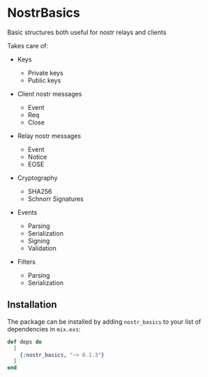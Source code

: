 # NostrBasics

Basic structures both useful for nostr relays and clients

Takes care of:

- Keys
  - Private keys
  - Public keys

- Client nostr messages
  - Event
  - Req
  - Close

- Relay nostr messages
  - Event
  - Notice
  - EOSE

- Cryptography
  - SHA256
  - Schnorr Signatures

- Events
  - Parsing
  - Serialization
  - Signing
  - Validation

- Filters
  - Parsing
  - Serialization

## Installation

The package can be installed by adding `nostr_basics` to your list of dependencies in `mix.exs`:

```elixir
def deps do
  [
    {:nostr_basics, "~> 0.1.3"}
  ]
end
```

